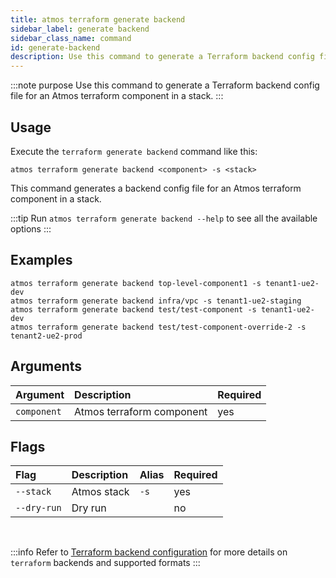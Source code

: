```yaml
---
title: atmos terraform generate backend
sidebar_label: generate backend
sidebar_class_name: command
id: generate-backend
description: Use this command to generate a Terraform backend config file for an Atmos terraform component in a stack.
---
```


:::note purpose
Use this command to generate a Terraform backend config file for an Atmos terraform component in a stack.
:::

## Usage

Execute the `terraform generate backend` command like this:

```shell
atmos terraform generate backend <component> -s <stack>
```

This command generates a backend config file for an Atmos terraform component in a stack.

:::tip
Run `atmos terraform generate backend --help` to see all the available options
:::

## Examples

```shell
atmos terraform generate backend top-level-component1 -s tenant1-ue2-dev
atmos terraform generate backend infra/vpc -s tenant1-ue2-staging
atmos terraform generate backend test/test-component -s tenant1-ue2-dev
atmos terraform generate backend test/test-component-override-2 -s tenant2-ue2-prod
```

## Arguments

| Argument    | Description               | Required |
|:------------|:--------------------------|:---------|
| `component` | Atmos terraform component | yes      |

## Flags

| Flag        | Description | Alias | Required |
|:------------|:------------|:------|:---------|
| `--stack`   | Atmos stack | `-s`  | yes      |
| `--dry-run` | Dry run     |       | no       |

<br/>

:::info
Refer to [Terraform backend configuration](https://developer.hashicorp.com/terraform/language/settings/backends/configuration) for more details
on `terraform` backends and supported formats
:::
